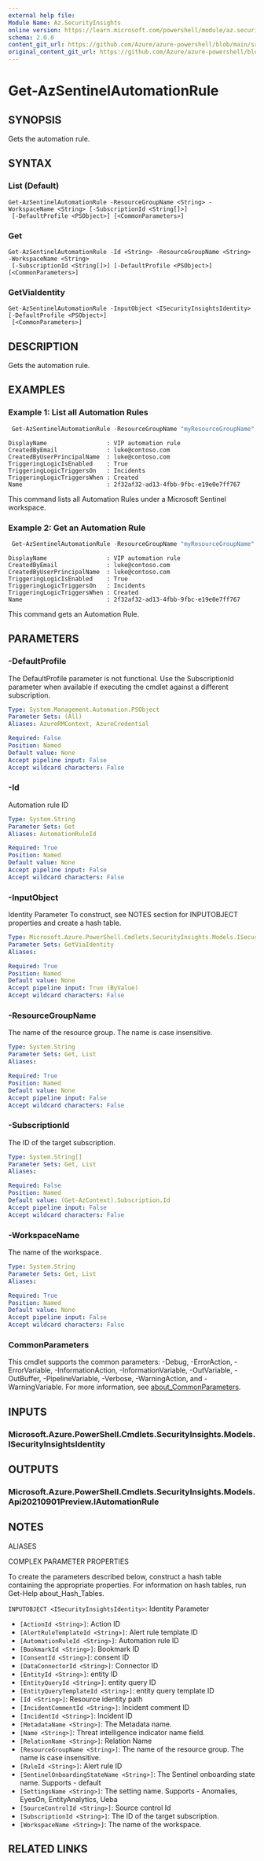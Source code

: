 ```yaml
---
external help file: 
Module Name: Az.SecurityInsights
online version: https://learn.microsoft.com/powershell/module/az.securityinsights/get-azsentinelautomationrule
schema: 2.0.0
content_git_url: https://github.com/Azure/azure-powershell/blob/main/src/SecurityInsights/SecurityInsights/help/Get-AzSentinelAutomationRule.md
original_content_git_url: https://github.com/Azure/azure-powershell/blob/main/src/SecurityInsights/SecurityInsights/help/Get-AzSentinelAutomationRule.md
---
```


# Get-AzSentinelAutomationRule

## SYNOPSIS
Gets the automation rule.

## SYNTAX

### List (Default)
```
Get-AzSentinelAutomationRule -ResourceGroupName <String> -WorkspaceName <String> [-SubscriptionId <String[]>]
 [-DefaultProfile <PSObject>] [<CommonParameters>]
```

### Get
```
Get-AzSentinelAutomationRule -Id <String> -ResourceGroupName <String> -WorkspaceName <String>
 [-SubscriptionId <String[]>] [-DefaultProfile <PSObject>] [<CommonParameters>]
```

### GetViaIdentity
```
Get-AzSentinelAutomationRule -InputObject <ISecurityInsightsIdentity> [-DefaultProfile <PSObject>]
 [<CommonParameters>]
```

## DESCRIPTION
Gets the automation rule.

## EXAMPLES

### Example 1: List all Automation Rules
```powershell
 Get-AzSentinelAutomationRule -ResourceGroupName "myResourceGroupName" -workspaceName "myWorkspaceName"
```

```output
DisplayName                 : VIP automation rule
CreatedByEmail              : luke@contoso.com
CreatedByUserPrincipalName  : luke@contoso.com
TriggeringLogicIsEnabled    : True
TriggeringLogicTriggersOn   : Incidents
TriggeringLogicTriggersWhen : Created
Name                       	: 2f32af32-ad13-4fbb-9fbc-e19e0e7ff767

```

This command lists all Automation Rules under a Microsoft Sentinel workspace.

### Example 2: Get an Automation Rule
```powershell
 Get-AzSentinelAutomationRule -ResourceGroupName "myResourceGroupName" -workspaceName "myWorkspaceName" -Id "2f32af32-ad13-4fbb-9fbc-e19e0e7ff767"
```

```output
DisplayName                 : VIP automation rule
CreatedByEmail              : luke@contoso.com
CreatedByUserPrincipalName  : luke@contoso.com
TriggeringLogicIsEnabled    : True
TriggeringLogicTriggersOn   : Incidents
TriggeringLogicTriggersWhen : Created
Name                       	: 2f32af32-ad13-4fbb-9fbc-e19e0e7ff767
```

This command gets an Automation Rule.

## PARAMETERS

### -DefaultProfile
The DefaultProfile parameter is not functional.
Use the SubscriptionId parameter when available if executing the cmdlet against a different subscription.

```yaml
Type: System.Management.Automation.PSObject
Parameter Sets: (All)
Aliases: AzureRMContext, AzureCredential

Required: False
Position: Named
Default value: None
Accept pipeline input: False
Accept wildcard characters: False
```

### -Id
Automation rule ID

```yaml
Type: System.String
Parameter Sets: Get
Aliases: AutomationRuleId

Required: True
Position: Named
Default value: None
Accept pipeline input: False
Accept wildcard characters: False
```

### -InputObject
Identity Parameter
To construct, see NOTES section for INPUTOBJECT properties and create a hash table.

```yaml
Type: Microsoft.Azure.PowerShell.Cmdlets.SecurityInsights.Models.ISecurityInsightsIdentity
Parameter Sets: GetViaIdentity
Aliases:

Required: True
Position: Named
Default value: None
Accept pipeline input: True (ByValue)
Accept wildcard characters: False
```

### -ResourceGroupName
The name of the resource group.
The name is case insensitive.

```yaml
Type: System.String
Parameter Sets: Get, List
Aliases:

Required: True
Position: Named
Default value: None
Accept pipeline input: False
Accept wildcard characters: False
```

### -SubscriptionId
The ID of the target subscription.

```yaml
Type: System.String[]
Parameter Sets: Get, List
Aliases:

Required: False
Position: Named
Default value: (Get-AzContext).Subscription.Id
Accept pipeline input: False
Accept wildcard characters: False
```

### -WorkspaceName
The name of the workspace.

```yaml
Type: System.String
Parameter Sets: Get, List
Aliases:

Required: True
Position: Named
Default value: None
Accept pipeline input: False
Accept wildcard characters: False
```

### CommonParameters
This cmdlet supports the common parameters: -Debug, -ErrorAction, -ErrorVariable, -InformationAction, -InformationVariable, -OutVariable, -OutBuffer, -PipelineVariable, -Verbose, -WarningAction, and -WarningVariable. For more information, see [about_CommonParameters](http://go.microsoft.com/fwlink/?LinkID=113216).

## INPUTS

### Microsoft.Azure.PowerShell.Cmdlets.SecurityInsights.Models.ISecurityInsightsIdentity

## OUTPUTS

### Microsoft.Azure.PowerShell.Cmdlets.SecurityInsights.Models.Api20210901Preview.IAutomationRule

## NOTES

ALIASES

COMPLEX PARAMETER PROPERTIES

To create the parameters described below, construct a hash table containing the appropriate properties. For information on hash tables, run Get-Help about_Hash_Tables.


`INPUTOBJECT <ISecurityInsightsIdentity>`: Identity Parameter
  - `[ActionId <String>]`: Action ID
  - `[AlertRuleTemplateId <String>]`: Alert rule template ID
  - `[AutomationRuleId <String>]`: Automation rule ID
  - `[BookmarkId <String>]`: Bookmark ID
  - `[ConsentId <String>]`: consent ID
  - `[DataConnectorId <String>]`: Connector ID
  - `[EntityId <String>]`: entity ID
  - `[EntityQueryId <String>]`: entity query ID
  - `[EntityQueryTemplateId <String>]`: entity query template ID
  - `[Id <String>]`: Resource identity path
  - `[IncidentCommentId <String>]`: Incident comment ID
  - `[IncidentId <String>]`: Incident ID
  - `[MetadataName <String>]`: The Metadata name.
  - `[Name <String>]`: Threat intelligence indicator name field.
  - `[RelationName <String>]`: Relation Name
  - `[ResourceGroupName <String>]`: The name of the resource group. The name is case insensitive.
  - `[RuleId <String>]`: Alert rule ID
  - `[SentinelOnboardingStateName <String>]`: The Sentinel onboarding state name. Supports - default
  - `[SettingsName <String>]`: The setting name. Supports - Anomalies, EyesOn, EntityAnalytics, Ueba
  - `[SourceControlId <String>]`: Source control Id
  - `[SubscriptionId <String>]`: The ID of the target subscription.
  - `[WorkspaceName <String>]`: The name of the workspace.

## RELATED LINKS

